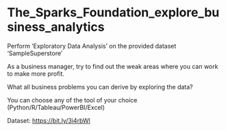 # The_Sparks_Foundation_explore_business_analytics
Perform ‘Exploratory Data Analysis’ on the provided dataset
‘SampleSuperstore’

As a business manager, try to find out the weak areas where you can work
to make more profit.

What all business problems you can derive by exploring the data?

You can choose any of the tool of your choice
(Python/R/Tableau/PowerBI/Excel)

Dataset: https://bit.ly/3i4rbWl

